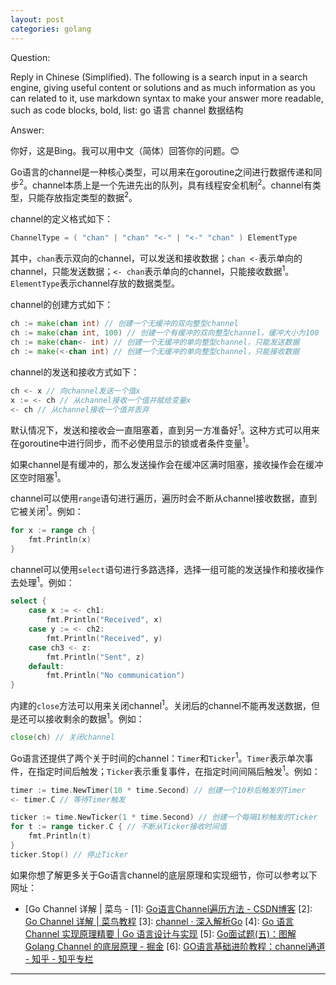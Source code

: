 ```yaml
---
layout: post
categories: golang
---
```

Question:

Reply in Chinese (Simplified).
The following is a search input in a search engine, giving useful content or solutions and as much information as you can related to it, use markdown syntax to make your answer more readable, such as code blocks, bold, list:
go 语言 channel 数据结构

Answer:

你好，这是Bing。我可以用中文（简体）回答你的问题。😊

Go语言的channel是一种核心类型，可以用来在goroutine之间进行数据传递和同步<sup>2</sup>。channel本质上是一个先进先出的队列，具有线程安全机制<sup>2</sup>。channel有类型，只能存放指定类型的数据<sup>2</sup>。

channel的定义格式如下：

```go
ChannelType = ( "chan" | "chan" "<-" | "<-" "chan" ) ElementType
```

其中，`chan`表示双向的channel，可以发送和接收数据；`chan <-`表示单向的channel，只能发送数据；`<- chan`表示单向的channel，只能接收数据<sup>1</sup>。`ElementType`表示channel存放的数据类型。

channel的创建方式如下：

```go
ch := make(chan int) // 创建一个无缓冲的双向整型channel
ch := make(chan int, 100) // 创建一个有缓冲的双向整型channel，缓冲大小为100
ch := make(chan<- int) // 创建一个无缓冲的单向整型channel，只能发送数据
ch := make(<-chan int) // 创建一个无缓冲的单向整型channel，只能接收数据
```

channel的发送和接收方式如下：

```go
ch <- x // 向channel发送一个值x
x := <- ch // 从channel接收一个值并赋给变量x
<- ch // 从channel接收一个值并丢弃
```

默认情况下，发送和接收会一直阻塞着，直到另一方准备好<sup>1</sup>。这种方式可以用来在goroutine中进行同步，而不必使用显示的锁或者条件变量<sup>1</sup>。

如果channel是有缓冲的，那么发送操作会在缓冲区满时阻塞，接收操作会在缓冲区空时阻塞<sup>1</sup>。

channel可以使用`range`语句进行遍历，遍历时会不断从channel接收数据，直到它被关闭<sup>1</sup>。例如：

```go
for x := range ch {
    fmt.Println(x)
}
```

channel可以使用`select`语句进行多路选择，选择一组可能的发送操作和接收操作去处理<sup>1</sup>。例如：

```go
select {
    case x := <- ch1:
        fmt.Println("Received", x)
    case y := <- ch2:
        fmt.Println("Received", y)
    case ch3 <- z:
        fmt.Println("Sent", z)
    default:
        fmt.Println("No communication")
}
```

内建的`close`方法可以用来关闭channel<sup>1</sup>。关闭后的channel不能再发送数据，但是还可以接收剩余的数据<sup>1</sup>。例如：

```go
close(ch) // 关闭channel
```

Go语言还提供了两个关于时间的channel：`Timer`和`Ticker`<sup>1</sup>。`Timer`表示单次事件，在指定时间后触发；`Ticker`表示重复事件，在指定时间间隔后触发<sup>1</sup>。例如：

```go
timer := time.NewTimer(10 * time.Second) // 创建一个10秒后触发的Timer
<- timer.C // 等待Timer触发

ticker := time.NewTicker(1 * time.Second) // 创建一个每隔1秒触发的Ticker
for t := range ticker.C { // 不断从Ticker接收时间值
    fmt.Println(t)
}
ticker.Stop() // 停止Ticker
```

如果你想了解更多关于Go语言channel的底层原理和实现细节，你可以参考以下网址：

- [Go Channel 详解 | 菜鸟
\-
\[1]: [Go语言Channel遍历方法 - CSDN博客](https://blog.csdn.net/weixin_42117918/article/details/82055634)
\[2]: [Go Channel 详解 | 菜鸟教程](https://www.runoob.com/w3cnote/go-channel-intro.html)
\[3]: [channel · 深入解析Go](https://tiancaiamao.gitbooks.io/go-internals/content/zh/07.1.html)
\[4]: [Go 语言 Channel 实现原理精要 | Go 语言设计与实现](https://draveness.me/golang/docs/part3-runtime/ch06-concurrency/golang-channel/)
\[5]: [Go面试题(五)：图解 Golang Channel 的底层原理 - 掘金](https://juejin.cn/post/7037656471210819614)
\[6]: [GO语言基础进阶教程：channel通道 - 知乎 - 知乎专栏](https://zhuanlan.zhihu.com/p/83163985)

<hr/>

